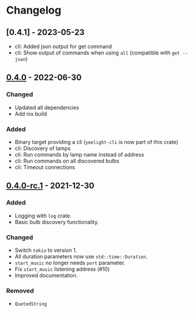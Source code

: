 # Changelog

## [0.4.1] - 2023-05-23

- cli: Added json output for get command
- cli: Show output of commands when using `all` (compatible with `get --json`)

## [0.4.0] - 2022-06-30

### Changed

- Updated all dependencies
- Add nix build

### Added

- Binary target providing a cli (`yeelight-cli` is now part of this crate)
- cli: Discovery of lamps
- cli: Run commands by lamp name instead of address
- cli: Run commands on all discovered bulbs
- cli: Timeout connections

## [0.4.0-rc.1] - 2021-12-30

### Added

- Logging with `log` crate.
- Basic bulb discovery functionality.

### Changed

- Switch `tokio` to version 1.
- All duration parameters now use `std::time::Duration`.
- `start_music` no longer needs `port` parameter.
- Fix `start_music` listening address (#10)
- Improved documentation.

### Removed

- `QuotedString`

[0.4.0-rc.1]: https://github.com/leixb/yeelight/releases/tag/v0.4.0-rc.1
[0.4.0]: https://github.com/leixb/yeelight/releases/tag/v0.4.0

